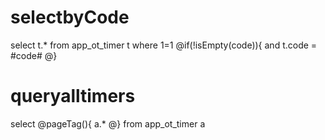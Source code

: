 selectbyCode
===
select t.* from  app_ot_timer t where 1=1
@if(!isEmpty(code)){
and t.code = #code#
@}

queryalltimers
===
select
@pageTag(){
a.*
@}
from app_ot_timer a 
